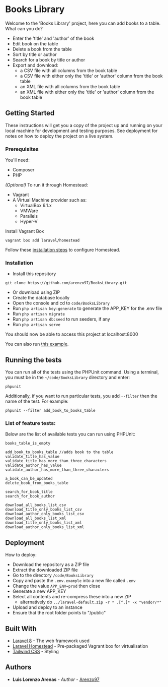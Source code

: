 # Books Library

Welcome to the 'Books Library' project, here you can add books to a table. What can you do?
- Enter the 'title' and 'author' of the book
- Edit book on the table
- Delete a book from the table
- Sort by title or author
- Search for a book by title or author
- Export and download:
  - a CSV file with all columns from the book table
  - a CSV file with either only the 'title' or 'author' column from the book table
  - an XML file with all columns from the book table
  - an XML file with either only the 'title' or 'author' column from the book table

## Getting Started

These instructions will get you a copy of the project up and running on your local machine for development and testing purposes. See deployment for notes on how to deploy the project on a live system.

### Prerequisites
You'll need:
* Composer
* PHP

*(Optional)* To run it through Homestead:
* Vagrant
* A Virtual Machine provider such as:
  * VirtualBox 6.1.x
  * VMWare
  * Parallels
  * Hyper-V

Install Vagrant Box
```
vagrant box add laravel/homestead
```

Follow these [installation steps](https://laravel.com/docs/8.x/homestead#installation-and-setup) to configure Homestead.

### Installation

* Install this repository
```
git clone https://github.com/arenzo97/BooksLibrary.git
```
* Or download using ZIP
* Create the database locally
* Open the console and cd to `code/BooksLibrary`
* Run `php artisan key:generate` to generate the APP_KEY for the .env file
* Run `php artisan migrate`
* Run `php artisan db:seed` to run seeders, if any
* Run `php artisan serve`

You should now be able to access this project at localhost:8000

You can also run [this example](http://bookslibrary-env.eba-c2rhdpgy.eu-west-2.elasticbeanstalk.com).

## Running the tests

You can run all of the tests using the PHPUnit command. Using a terminal, you must be in the `~/code/BooksLibrary` directory and enter:
```
phpunit
```
Additionally, if you want to run particular tests, you add `--filter` then the name of the test. For example:
```
phpunit --filter add_book_to_books_table
```
### List of feature tests:

Below are the list of available tests you can run using PHPUnit:

```
books_table_is_empty

add_book_to_books_table //adds book to the table
validate_title_has_value
validate_title_has_more_than_three_characters
validate_author_has_value
validate_author_has_more_than_three_characters

a_book_can_be_updated
delete_book_from_books_table

search_for_book_title
search_for_book_author

download_all_books_list_csv
download_title_only_books_list_csv
download_author_only_books_list_csv
download_all_books_list_xml
download_title_only_books_list_xml
download_author_only_books_list_xml
```

## Deployment
How to deploy:

* Download the repository as a ZIP file
* Extract the downloaded ZIP file
* Go to the directory `/code/BooksLibrary`
* Copy and paste the `.env.example` into a new file called `.env`
* Change the value `APP_ENV=prod` then close
* Generate a new APP_KEY
* Select all contents and re-compress these into a new ZIP
  * alternatively do `../laravel-default.zip -r * .[^.]* -x "vendor/*"`
* Upload and deploy to an instance
* Ensure that the root folder points to "/public"

## Built With

* [Laravel 8](https://laravel.com/docs/8.x) - The web framework used
* [Laravel Homestead](https://laravel.com/docs/8.x/homestead) - Pre-packaged Vagrant box for virtualisation
* [Tailwind CSS](https://tailwindcss.com/docs/theme) - Styling


## Authors
* **Luis Lorenzo Arenas** - *Author* - [Arenzo97](https://arenzo97.github.io/)

